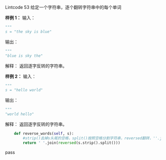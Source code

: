 Lintcode 53
给定一个字符串，逐个翻转字符串中的每个单词

**样例 1：**
输入：
```python
"""
s = "the sky is blue"
```
输出：
```python
"""
"blue is sky the"
```
解释：
返回逐字反转的字符串。  

**样例 2：**
输入：
```python
"""
s = "hello world"
```
输出：
```python
"""
"world hello"
```
解释：
返回逐字反转的字符串。


```python
    def reverse_words(self, s):
        #strip()去掉s头尾的空格，split()按照空格分割字符串，reversed翻转，''.join按照空格连接字符串
        return ' '.join(reversed(s.strip().split()))
```
pass